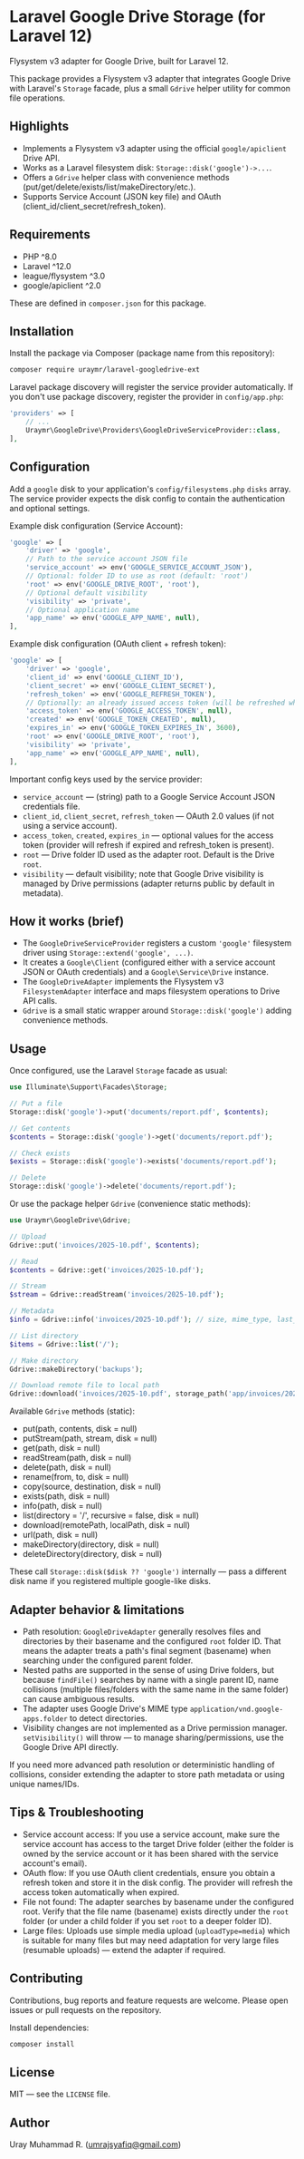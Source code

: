 # Laravel Google Drive Storage (for Laravel 12)

Flysystem v3 adapter for Google Drive, built for Laravel 12.

This package provides a Flysystem v3 adapter that integrates Google Drive with Laravel's `Storage` facade, plus a small `Gdrive` helper utility for common file operations.

## Highlights

- Implements a Flysystem v3 adapter using the official `google/apiclient` Drive API.
- Works as a Laravel filesystem disk: `Storage::disk('google')->...`.
- Offers a `Gdrive` helper class with convenience methods (put/get/delete/exists/list/makeDirectory/etc.).
- Supports Service Account (JSON key file) and OAuth (client_id/client_secret/refresh_token).

## Requirements

- PHP ^8.0
- Laravel ^12.0
- league/flysystem ^3.0
- google/apiclient ^2.0

These are defined in `composer.json` for this package.

## Installation

Install the package via Composer (package name from this repository):

```bash
composer require uraymr/laravel-googledrive-ext
```

Laravel package discovery will register the service provider automatically. If you don't use package discovery, register the provider in `config/app.php`:

```php
'providers' => [
	// ...
	Uraymr\GoogleDrive\Providers\GoogleDriveServiceProvider::class,
],
```

## Configuration

Add a `google` disk to your application's `config/filesystems.php` `disks` array. The service provider expects the disk config to contain the authentication and optional settings.

Example disk configuration (Service Account):

```php
'google' => [
	'driver' => 'google',
	// Path to the service account JSON file
	'service_account' => env('GOOGLE_SERVICE_ACCOUNT_JSON'),
	// Optional: folder ID to use as root (default: 'root')
	'root' => env('GOOGLE_DRIVE_ROOT', 'root'),
	// Optional default visibility
	'visibility' => 'private',
	// Optional application name
	'app_name' => env('GOOGLE_APP_NAME', null),
],
```

Example disk configuration (OAuth client + refresh token):

```php
'google' => [
	'driver' => 'google',
	'client_id' => env('GOOGLE_CLIENT_ID'),
	'client_secret' => env('GOOGLE_CLIENT_SECRET'),
	'refresh_token' => env('GOOGLE_REFRESH_TOKEN'),
	// Optionally: an already issued access token (will be refreshed when expired)
	'access_token' => env('GOOGLE_ACCESS_TOKEN', null),
	'created' => env('GOOGLE_TOKEN_CREATED', null),
	'expires_in' => env('GOOGLE_TOKEN_EXPIRES_IN', 3600),
	'root' => env('GOOGLE_DRIVE_ROOT', 'root'),
	'visibility' => 'private',
	'app_name' => env('GOOGLE_APP_NAME', null),
],
```

Important config keys used by the service provider:

- `service_account` — (string) path to a Google Service Account JSON credentials file.
- `client_id`, `client_secret`, `refresh_token` — OAuth 2.0 values (if not using a service account).
- `access_token`, `created`, `expires_in` — optional values for the access token (provider will refresh if expired and refresh_token is present).
- `root` — Drive folder ID used as the adapter root. Default is the Drive `root`.
- `visibility` — default visibility; note that Google Drive visibility is managed by Drive permissions (adapter returns public by default in metadata).

## How it works (brief)

- The `GoogleDriveServiceProvider` registers a custom `'google'` filesystem driver using `Storage::extend('google', ...)`.
- It creates a `Google\Client` (configured either with a service account JSON or OAuth credentials) and a `Google\Service\Drive` instance.
- The `GoogleDriveAdapter` implements the Flysystem v3 `FilesystemAdapter` interface and maps filesystem operations to Drive API calls.
- `Gdrive` is a small static wrapper around `Storage::disk('google')` adding convenience methods.

## Usage

Once configured, use the Laravel `Storage` facade as usual:

```php
use Illuminate\Support\Facades\Storage;

// Put a file
Storage::disk('google')->put('documents/report.pdf', $contents);

// Get contents
$contents = Storage::disk('google')->get('documents/report.pdf');

// Check exists
$exists = Storage::disk('google')->exists('documents/report.pdf');

// Delete
Storage::disk('google')->delete('documents/report.pdf');
```

Or use the package helper `Gdrive` (convenience static methods):

```php
use Uraymr\GoogleDrive\Gdrive;

// Upload
Gdrive::put('invoices/2025-10.pdf', $contents);

// Read
$contents = Gdrive::get('invoices/2025-10.pdf');

// Stream
$stream = Gdrive::readStream('invoices/2025-10.pdf');

// Metadata
$info = Gdrive::info('invoices/2025-10.pdf'); // size, mime_type, last_modified, path

// List directory
$items = Gdrive::list('/');

// Make directory
Gdrive::makeDirectory('backups');

// Download remote file to local path
Gdrive::download('invoices/2025-10.pdf', storage_path('app/invoices/2025-10.pdf'));
```

Available `Gdrive` methods (static):

- put(path, contents, disk = null)
- putStream(path, stream, disk = null)
- get(path, disk = null)
- readStream(path, disk = null)
- delete(path, disk = null)
- rename(from, to, disk = null)
- copy(source, destination, disk = null)
- exists(path, disk = null)
- info(path, disk = null)
- list(directory = '/', recursive = false, disk = null)
- download(remotePath, localPath, disk = null)
- url(path, disk = null)
- makeDirectory(directory, disk = null)
- deleteDirectory(directory, disk = null)

These call `Storage::disk($disk ?? 'google')` internally — pass a different disk name if you registered multiple google-like disks.

## Adapter behavior & limitations

- Path resolution: `GoogleDriveAdapter` generally resolves files and directories by their basename and the configured `root` folder ID. That means the adapter treats a path's final segment (basename) when searching under the configured parent folder.
- Nested paths are supported in the sense of using Drive folders, but because `findFile()` searches by name with a single parent ID, name collisions (multiple files/folders with the same name in the same folder) can cause ambiguous results.
- The adapter uses Google Drive's MIME type `application/vnd.google-apps.folder` to detect directories.
- Visibility changes are not implemented as a Drive permission manager. `setVisibility()` will throw — to manage sharing/permissions, use the Google Drive API directly.

If you need more advanced path resolution or deterministic handling of collisions, consider extending the adapter to store path metadata or using unique names/IDs.

## Tips & Troubleshooting

- Service account access: If you use a service account, make sure the service account has access to the target Drive folder (either the folder is owned by the service account or it has been shared with the service account's email).
- OAuth flow: If you use OAuth client credentials, ensure you obtain a refresh token and store it in the disk config. The provider will refresh the access token automatically when expired.
- File not found: The adapter searches by basename under the configured root. Verify that the file name (basename) exists directly under the `root` folder (or under a child folder if you set `root` to a deeper folder ID).
- Large files: Uploads use simple media upload (`uploadType=media`) which is suitable for many files but may need adaptation for very large files (resumable uploads) — extend the adapter if required.

## Contributing

Contributions, bug reports and feature requests are welcome. Please open issues or pull requests on the repository.

Install dependencies:

```bash
composer install
```

## License

MIT — see the `LICENSE` file.

## Author

Uray Muhammad R. (<umrajsyafiq@gmail.com>)
